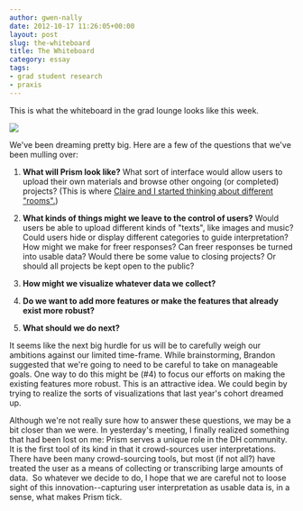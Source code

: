 ```yaml
---
author: gwen-nally
date: 2012-10-17 11:26:05+00:00
layout: post
slug: the-whiteboard
title: The Whiteboard
category: essay
tags:
- grad student research
- praxis
---
```


This is what the whiteboard in the grad lounge looks like this week.

[![](http://static.scholarslab.org/wp-content/uploads/2012/10/whiteboard2-300x225.png)](https://scholarslab.org/digital-humanities/the-whiteboard/attachment/whiteboard-3/)

We've been dreaming pretty big. Here are a few of the questions that we've been mulling over:

1. **What will Prism look like?** What sort of interface would allow users to upload their own materials and browse other ongoing (or completed) projects? (This is where [Claire and I started thinking about different "rooms".](https://scholarslab.org/digital-humanities/fun-with-prism/))

2. **What kinds of things might we leave to the control of users?** Would users be able to upload different kinds of "texts", like images and music? Could users hide or display different categories to guide interpretation? How might we make for freer responses? Can freer responses be turned into usable data? Would there be some value to closing projects? Or should all projects be kept open to the public?

3. **How might we visualize whatever data we collect?**   

4. **Do we want to add more features or make the features that already exist more robust?**

5. **What should we do next?**

It seems like the next big hurdle for us will be to carefully weigh our ambitions against our limited time-frame. While brainstorming, Brandon suggested that we're going to need to be careful to take on manageable goals. One way to do this might be (#4) to focus our efforts on making the existing features more robust. This is an attractive idea. We could begin by trying to realize the sorts of visualizations that last year's cohort dreamed up.

Although we're not really sure how to answer these questions, we may be a bit closer than we were. In yesterday's meeting, I finally realized something that had been lost on me: Prism serves a unique role in the DH community. It is the first tool of its kind in that it crowd-sources user interpretations. There have been many crowd-sourcing tools, but most (if not all?) have treated the user as a means of collecting or transcribing large amounts of data.  So whatever we decide to do, I hope that we are careful not to loose sight of this innovation--capturing user interpretation as usable data is, in a sense, what makes Prism tick.
